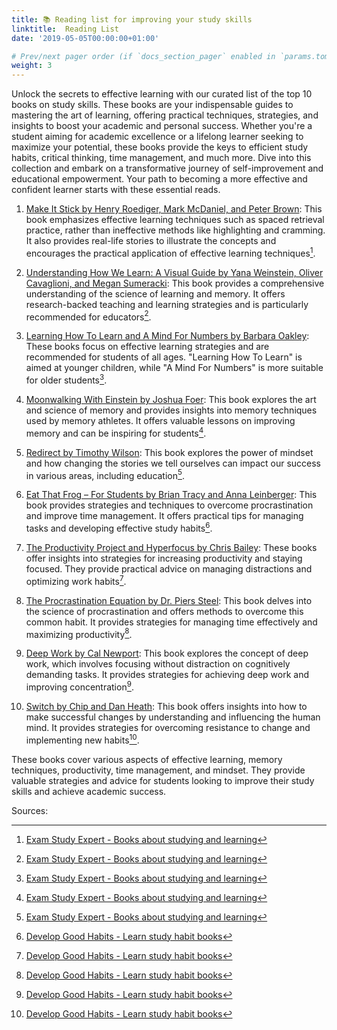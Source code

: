 ```yaml
---
title: 📚 Reading list for improving your study skills
linktitle:  Reading List
date: '2019-05-05T00:00:00+01:00'

# Prev/next pager order (if `docs_section_pager` enabled in `params.toml`)
weight: 3
---
```


Unlock the secrets to effective learning with our curated list of the top 10 books on study skills. These books are your indispensable guides to mastering the art of learning, offering practical techniques, strategies, and insights to boost your academic and personal success. Whether you're a student aiming for academic excellence or a lifelong learner seeking to maximize your potential, these books provide the keys to efficient study habits, critical thinking, time management, and much more. Dive into this collection and embark on a transformative journey of self-improvement and educational empowerment. Your path to becoming a more effective and confident learner starts with these essential reads.

1. [Make It Stick by Henry Roediger, Mark McDaniel, and Peter Brown](https://examstudyexpert.com/books-about-studying-and-learning/): This book emphasizes effective learning techniques such as spaced retrieval practice, rather than ineffective methods like highlighting and cramming. It also provides real-life stories to illustrate the concepts and encourages the practical application of effective learning techniques[^1^].

2. [Understanding How We Learn: A Visual Guide by Yana Weinstein, Oliver Cavaglioni, and Megan Sumeracki](https://examstudyexpert.com/books-about-studying-and-learning/): This book provides a comprehensive understanding of the science of learning and memory. It offers research-backed teaching and learning strategies and is particularly recommended for educators[^1^].

3. [Learning How To Learn and A Mind For Numbers by Barbara Oakley](https://examstudyexpert.com/books-about-studying-and-learning/): These books focus on effective learning strategies and are recommended for students of all ages. "Learning How To Learn" is aimed at younger children, while "A Mind For Numbers" is more suitable for older students[^1^].

4. [Moonwalking With Einstein by Joshua Foer](https://examstudyexpert.com/books-about-studying-and-learning/): This book explores the art and science of memory and provides insights into memory techniques used by memory athletes. It offers valuable lessons on improving memory and can be inspiring for students[^1^].

5. [Redirect by Timothy Wilson](https://examstudyexpert.com/books-about-studying-and-learning/): This book explores the power of mindset and how changing the stories we tell ourselves can impact our success in various areas, including education[^1^].

6. [Eat That Frog – For Students by Brian Tracy and Anna Leinberger](https://www.developgoodhabits.com/learn-study-habit-books/): This book provides strategies and techniques to overcome procrastination and improve time management. It offers practical tips for managing tasks and developing effective study habits[^2^].

7. [The Productivity Project and Hyperfocus by Chris Bailey](https://www.developgoodhabits.com/learn-study-habit-books/): These books offer insights into strategies for increasing productivity and staying focused. They provide practical advice on managing distractions and optimizing work habits[^2^].

8. [The Procrastination Equation by Dr. Piers Steel](https://www.developgoodhabits.com/learn-study-habit-books/): This book delves into the science of procrastination and offers methods to overcome this common habit. It provides strategies for managing time effectively and maximizing productivity[^2^].

9. [Deep Work by Cal Newport](https://www.developgoodhabits.com/learn-study-habit-books/): This book explores the concept of deep work, which involves focusing without distraction on cognitively demanding tasks. It provides strategies for achieving deep work and improving concentration[^2^].

10. [Switch by Chip and Dan Heath](https://www.developgoodhabits.com/learn-study-habit-books/): This book offers insights into how to make successful changes by understanding and influencing the human mind. It provides strategies for overcoming resistance to change and implementing new habits[^2^].

These books cover various aspects of effective learning, memory techniques, productivity, time management, and mindset. They provide valuable strategies and advice for students looking to improve their study skills and achieve academic success.

Sources:
[^1^]: [Exam Study Expert - Books about studying and learning](https://examstudyexpert.com/books-about-studying-and-learning/)
[^2^]: [Develop Good Habits - Learn study habit books](https://www.developgoodhabits.com/learn-study-habit-books/)
